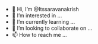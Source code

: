 - 👋 Hi, I’m @Itssaravanakrish
- 👀 I’m interested in ...
- 🌱 I’m currently learning ...
- 💞️ I’m looking to collaborate on ...
- 📫 How to reach me ...

<!---
Itssaravanakrish/Itssaravanakrish is a ✨ special ✨ repository because its `README.md` (this file) appears on your GitHub profile.
You can click the Preview link to take a look at your changes.
--->
